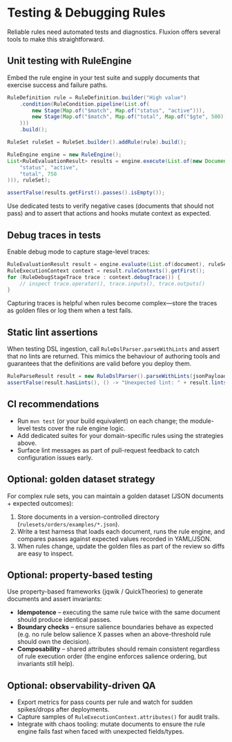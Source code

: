 # Testing & Debugging Rules

Reliable rules need automated tests and diagnostics. Fluxion offers several tools to make this straightforward.

## Unit testing with RuleEngine

Embed the rule engine in your test suite and supply documents that exercise success and failure paths.

```java
RuleDefinition rule = RuleDefinition.builder("High value")
    .condition(RuleCondition.pipeline(List.of(
        new Stage(Map.of("$match", Map.of("status", "active"))),
        new Stage(Map.of("$match", Map.of("total", Map.of("$gte", 500))))
    )))
    .build();

RuleSet ruleSet = RuleSet.builder().addRule(rule).build();

RuleEngine engine = new RuleEngine();
List<RuleEvaluationResult> results = engine.execute(List.of(new Document(Map.of(
    "status", "active",
    "total", 750
))), ruleSet);

assertFalse(results.getFirst().passes().isEmpty());
```

Use dedicated tests to verify negative cases (documents that should not pass) and to assert that actions and hooks mutate context as expected.

## Debug traces in tests

Enable debug mode to capture stage-level traces:

```java
RuleEvaluationResult result = engine.evaluate(List.of(document), ruleSet, true).getFirst();
RuleExecutionContext context = result.ruleContexts().getFirst();
for (RuleDebugStageTrace trace : context.debugTrace()) {
    // inspect trace.operator(), trace.inputs(), trace.outputs()
}
```

Capturing traces is helpful when rules become complex—store the traces as golden files or log them when a test fails.

## Static lint assertions

When testing DSL ingestion, call `RuleDslParser.parseWithLints` and assert that no lints are returned. This mimics the behaviour of authoring tools and guarantees that the definitions are valid before you deploy them.

```java
RuleParseResult result = new RuleDslParser().parseWithLints(jsonPayload);
assertFalse(result.hasLints(), () -> "Unexpected lint: " + result.lints());
```

## CI recommendations

- Run `mvn test` (or your build equivalent) on each change; the module-level tests cover the rule engine logic.
- Add dedicated suites for your domain-specific rules using the strategies above.
- Surface lint messages as part of pull-request feedback to catch configuration issues early.

## Optional: golden dataset strategy

For complex rule sets, you can maintain a golden dataset (JSON documents + expected outcomes):

1. Store documents in a version-controlled directory (`rulesets/orders/examples/*.json`).
2. Write a test harness that loads each document, runs the rule engine, and compares passes against expected values recorded in YAML/JSON.
3. When rules change, update the golden files as part of the review so diffs are easy to inspect.

## Optional: property-based testing

Use property-based frameworks (jqwik / QuickTheories) to generate documents and assert invariants:

- **Idempotence** – executing the same rule twice with the same document should produce identical passes.
- **Boundary checks** – ensure salience boundaries behave as expected (e.g. no rule below salience X passes when an above-threshold rule should own the decision).
- **Composability** – shared attributes should remain consistent regardless of rule execution order (the engine enforces salience ordering, but invariants still help).

## Optional: observability-driven QA

- Export metrics for pass counts per rule and watch for sudden spikes/drops after deployments.
- Capture samples of `RuleExecutionContext.attributes()` for audit trails.
- Integrate with chaos tooling: mutate documents to ensure the rule engine fails fast when faced with unexpected fields/types.
